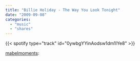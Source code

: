 ```yaml
---
title: "Billie Holiday - The Way You Look Tonight"
date: "2009-09-08"
categories:
  - "music"
  - "shares"
---
```


{{< spotify type="track" id="0ywbgYYinAodsw1dm1lYe8" >}}

[mabelmoments](http://mabelmoments.tumblr.com/post/182807566/billie-holiday-the-way-you-look-tonight-1936):
